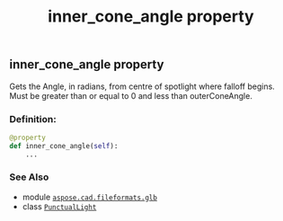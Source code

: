 ﻿---
title: inner_cone_angle property
second_title: Aspose.CAD for Python via .NET API References
description: 
type: docs
weight: 60
url: /python-net/aspose.cad.fileformats.glb/punctuallight/inner_cone_angle/
is_root: false
---

## inner_cone_angle property


Gets the Angle, in radians, from centre of spotlight where falloff begins.
Must be greater than or equal to 0 and less than outerConeAngle.
### Definition:
```python
@property
def inner_cone_angle(self):
    ...
```

### See Also
* module [`aspose.cad.fileformats.glb`](../../)
* class [`PunctualLight`](/cad/python-net/aspose.cad.fileformats.glb/punctuallight)
